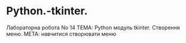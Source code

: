 # Python.-tkinter.
Лабораторна робота No 14 ТЕМА: Python модуль tkinter. Створення меню. МЕТА: навчитися створювати меню

